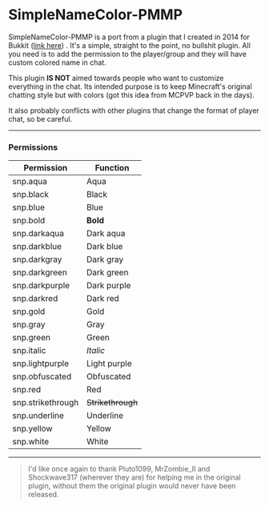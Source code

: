 # SimpleNameColor-PMMP

SimpleNameColor-PMMP is a port from a plugin that I created in 2014 for Bukkit ([link here](https://dev.bukkit.org/projects/inamecolor)) .
It's a simple, straight to the point, no bullshit plugin. All you need is to add the permission to the player/group and they will have custom colored name in chat.

This plugin **IS NOT** aimed towards people who want to customize everything in the chat. Its intended purpose is to keep Minecraft's original chatting style but with colors (got this idea from MCPVP back in the days).

It also probably conflicts with other plugins that change the format of player chat, so be careful.

---
### Permissions
|  Permission       |  Function         |
|-------------------|-------------------|
| snp.aqua          | Aqua              |
| snp.black         | Black             |
| snp.blue          | Blue              |
| snp.bold          | **Bold**          |
| snp.darkaqua      | Dark aqua         |
| snp.darkblue      | Dark blue         |
| snp.darkgray      | Dark gray         |
| snp.darkgreen     | Dark green        |
| snp.darkpurple    | Dark purple       |
| snp.darkred       | Dark red          |
| snp.gold          | Gold              |
| snp.gray          | Gray              |
| snp.green         | Green             |
| snp.italic        | *Italic*          |
| snp.lightpurple   | Light purple      |
| snp.obfuscated    | Obfuscated        |
| snp.red           | Red               |
| snp.strikethrough | ~~Strikethrough~~ |
| snp.underline     | Underline         |
| snp.yellow        | Yellow            |
| snp.white         | White             |


---


> I'd like once again to thank Pluto1099, MrZombie_II and Shockwave317 (wherever they are) for helping me in the original plugin, without them the original plugin would never have been released.